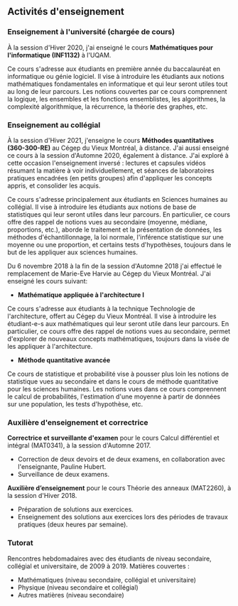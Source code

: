 ## Activités d'enseignement

### Enseignement à l'université (chargée de cours)
À la session d'Hiver 2020, j'ai enseigné le cours **Mathématiques pour l'informatique (INF1132)** à l'UQAM. 

Ce cours s'adresse aux étudiants en première année du baccalauréat en informatique ou génie logiciel. Il vise à introduire les étudiants aux notions mathématiques fondamentales en informatique et qui leur seront utiles tout au long de leur parcours. Les notions couvertes par ce cours comprennent la logique, les ensembles et les fonctions ensemblistes, les algorithmes, la complexité algorithmique, la récurrence, la théorie des graphes, etc.

### Enseignement au collégial
À la session d'Hiver 2021, j'enseigne le cours **Méthodes quantitatives (360-300-RE)** au Cégep du Vieux Montréal, à distance. J'ai aussi enseigné ce cours à la session d'Automne 2020, également à distance. J'ai exploré à cette occasion l'enseignement inversé : lectures et capsules vidéos résumant la matière à voir individuellement, et séances de laboratoires pratiques encadrées (en petits groupes) afin d'appliquer les concepts appris, et consolider les acquis.

Ce cours s'adresse principalement aux étudiants en Sciences humaines au collégial. Il vise à introduire les étudiants aux notions de base de statistiques qui leur seront utiles dans leur parcours. En particulier, ce cours offre des rappel de notions vues au secondaire (moyenne, médiane, proportions, etc.), aborde le traitement et la présentation de données, les méthodes d'échantillonnage, la loi normale, l'inférence statistique sur une moyenne ou une proportion, et certains tests d'hypothèses, toujours dans le but de les appliquer aux sciences humaines.

Du 6 novembre 2018 à la fin de la session d'Automne 2018 j'ai effectué le remplacement de Marie-Eve Harvie au Cégep du Vieux Montréal. J'ai enseigné les cours suivant:
- **Mathématique appliquée à l'architecture I** 

Ce cours s'adresse aux étudiants à la technique Technologie de l'architecture, offert au Cégep du Vieux Montréal. Il vise à introduire les étudiant-e-s aux mathématiques qui leur seront utile dans leur parcours. En particulier, ce cours offre des rappel de notions vues au secondaire, permet d'explorer de nouveaux concepts mathématiques, toujours dans la visée de les appliquer à l'architecture.

- **Méthode quantitative avancée**  

Ce cours de statistique et probabilité vise à pousser plus loin les notions de statistique vues au secondaire et dans le cours de méthode quantitative pour les sciences humaines. Les notions vues dans ce cours comprennent le calcul de probabilités, l'estimation d'une moyenne à partir de données sur une population, les tests d'hypothèse, etc.


### Auxilière d'enseignement et correctrice

**Correctrice et surveillante d'examen** pour le cours Calcul différentiel et intégral (MAT0341), à la session d'Automne 2017.
- Correction de deux devoirs et de deux examens, en collaboration avec l'enseignante, Pauline Hubert.
- Surveillance de deux examens.

**Auxilière d’enseignement** pour le cours Théorie des anneaux (MAT2260), à la session d'Hiver 2018.
- Préparation de solutions aux exercices.
- Enseignement des solutions aux exercices lors des périodes de travaux pratiques (deux heures par semaine).


### Tutorat

Rencontres hebdomadaires avec des étudiants de niveau secondaire, collégial et universitaire, de 2009 à 2019.
Matières couvertes : 
- Mathématiques (niveau secondaire, collégial et universitaire)
- Physique (niveau secondaire et collégial) 
- Autres matières (niveau secondaire)

